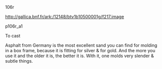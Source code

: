 106r

http://gallica.bnf.fr/ark:/12148/btv1b10500001g/f217.image

p106r_a1

To cast

Asphalt from Germany is the most excellent sand you can find for molding in a box frame, because it is fitting for silver &amp; for gold. And the more you use it and the older it is, the better it is. With it, one molds very slender &amp; subtle things.
